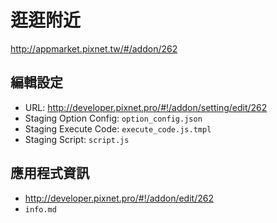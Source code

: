 # 逛逛附近
http://appmarket.pixnet.tw/#/addon/262

## 編輯設定
- URL: http://developer.pixnet.pro/#!/addon/setting/edit/262
- Staging Option Config: `option_config.json`
- Staging Execute Code: `execute_code.js.tmpl`
- Staging Script: `script.js`

## 應用程式資訊
- http://developer.pixnet.pro/#!/addon/edit/262
- `info.md`
